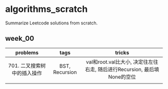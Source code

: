 # algorithms_scratch

Summarize Leetcode solutions from scratch.

## week_00

|problems|tags|tricks|
|:----:|:-----:|:-----:|
|701. 二叉搜索树中的插入操作|BST, Recursion|val和root.val比大小, 决定往左往右走, 随后进行Recursion, 最后填None的空位|
||||
